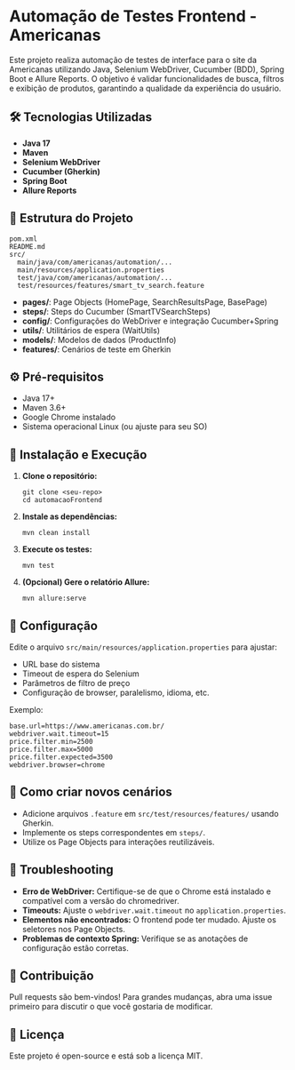 # Automação de Testes Frontend - Americanas

Este projeto realiza automação de testes de interface para o site da Americanas utilizando Java, Selenium WebDriver, Cucumber (BDD), Spring Boot e Allure Reports. O objetivo é validar funcionalidades de busca, filtros e exibição de produtos, garantindo a qualidade da experiência do usuário.

## 🛠 Tecnologias Utilizadas
- **Java 17**
- **Maven**
- **Selenium WebDriver**
- **Cucumber (Gherkin)**
- **Spring Boot**
- **Allure Reports**

## 📁 Estrutura do Projeto
```
pom.xml
README.md
src/
  main/java/com/americanas/automation/...
  main/resources/application.properties
  test/java/com/americanas/automation/...
  test/resources/features/smart_tv_search.feature
```
- **pages/**: Page Objects (HomePage, SearchResultsPage, BasePage)
- **steps/**: Steps do Cucumber (SmartTVSearchSteps)
- **config/**: Configurações do WebDriver e integração Cucumber+Spring
- **utils/**: Utilitários de espera (WaitUtils)
- **models/**: Modelos de dados (ProductInfo)
- **features/**: Cenários de teste em Gherkin

## ⚙️ Pré-requisitos
- Java 17+
- Maven 3.6+
- Google Chrome instalado
- Sistema operacional Linux (ou ajuste para seu SO)

## 🚀 Instalação e Execução
1. **Clone o repositório:**
   ```
   git clone <seu-repo>
   cd automacaoFrontend
   ```
2. **Instale as dependências:**
   ```
   mvn clean install
   ```
3. **Execute os testes:**
   ```
   mvn test
   ```
4. **(Opcional) Gere o relatório Allure:**
   ```
   mvn allure:serve
   ```

## 📝 Configuração
Edite o arquivo `src/main/resources/application.properties` para ajustar:
- URL base do sistema
- Timeout de espera do Selenium
- Parâmetros de filtro de preço
- Configuração de browser, paralelismo, idioma, etc.

Exemplo:
```
base.url=https://www.americanas.com.br/
webdriver.wait.timeout=15
price.filter.min=2500
price.filter.max=5000
price.filter.expected=3500
webdriver.browser=chrome
```

## 🧪 Como criar novos cenários
- Adicione arquivos `.feature` em `src/test/resources/features/` usando Gherkin.
- Implemente os steps correspondentes em `steps/`.
- Utilize os Page Objects para interações reutilizáveis.

## 🐞 Troubleshooting
- **Erro de WebDriver:** Certifique-se de que o Chrome está instalado e compatível com a versão do chromedriver.
- **Timeouts:** Ajuste o `webdriver.wait.timeout` no `application.properties`.
- **Elementos não encontrados:** O frontend pode ter mudado. Ajuste os seletores nos Page Objects.
- **Problemas de contexto Spring:** Verifique se as anotações de configuração estão corretas.

## 🤝 Contribuição
Pull requests são bem-vindos! Para grandes mudanças, abra uma issue primeiro para discutir o que você gostaria de modificar.

## 📄 Licença
Este projeto é open-source e está sob a licença MIT.
